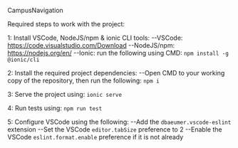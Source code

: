CampusNavigation

Required steps to work with the project:

1: Install VSCode, NodeJS/npm & ionic CLI tools:
  --VSCode: https://code.visualstudio.com/Download
  --NodeJS/npm:  https://nodejs.org/en/
  --Ionic: run the following using CMD: `npm install -g @ionic/cli`

2: Install the required project dependencies:
  --Open CMD to your working copy of the repository, then run the following: `npm i`

3: Serve the project using: `ionic serve`

4: Run tests using: `npm run test`

5: Configure VSCode using the following:
  --Add the `dbaeumer.vscode-eslint` extension
  --Set the VSCode `editor.tabSize` preference to 2
  --Enable the VSCode `eslint.format.enable` preference if it is not already